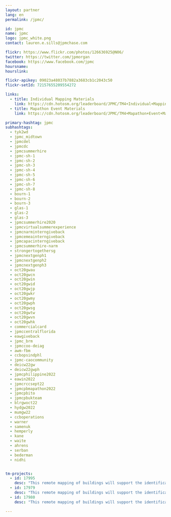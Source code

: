 ```yaml
---
layout: partner
lang: en
permalink: /jpmc/

id: jpmc
name: jpmc
logo: jpmc_white.png
contact: lauren.e.sills@jpmchase.com

flickr: https://www.flickr.com/photos/126636925@N06/
twitter: https://twitter.com/jpmorgan
facebook: https://www.facebook.com/jpmc
hoursname:
hourslink:

flickr-apikey: 09023a48037b7882a3683cb1c2043c50
flickr-setId: 72157655209554272

links:
  - title: Individual Mapping Materials
    link: https://cdn.hotosm.org/leaderboard/JPMC/TM4+Individual+Mapping+Materials.zip
  - title: Mapathon Event Materials
    link: https://cdn.hotosm.org/leaderboard/JPMC/TM4+Mapathon+Event+Materials.zip

primary-hashtag: jpmc
subhashtags:
  - tyk2wd
  - jpmc_midtown
  - jpmcdel
  - jpmcdc
  - jpmcsummerhire
  - jpmc-sh-1
  - jpmc-sh-2
  - jpmc-sh-3
  - jpmc-sh-4
  - jpmc-sh-5
  - jpmc-sh-6
  - jpmc-sh-7
  - jpmc-sh-8
  - bourn-1
  - bourn-2
  - bourn-3
  - glas-1
  - glas-2
  - glas-3
  - jpmcsummerhire2020
  - jpmcvirtualsummerexperience
  - jpmcnarminterngiveback
  - jpmcemeainterngiveback
  - jpmcapacinterngiveback
  - jpmcsummerhire-narm
  - strongertogethersg
  - jpmcnextgenph1
  - jpmcnextgenph2
  - jpmcnextgenph3
  - oct20gwau
  - oct20gwcn
  - oct20gwin
  - oct20gwid
  - oct20gwjp
  - oct20gwkr
  - oct20gwmy
  - oct20gwph
  - oct20gwsg
  - oct20gwtw
  - oct20gwvn
  - oct20gwhk
  - commercialcard
  - jpmccentralflorida
  - eawgiveback
  - jpmc_brm
  - jpmccoo-deiag
  - awm-fbm
  - ccbopsindphl
  - jpmc-caocommunity
  - deicw22gw
  - deicw22gwph
  - jpmcphilippine2022
  - eawin2022
  - jpmcrccsept22   
  - jpmcpbmapathon2022
  - jpmcpbito
  - jpmcpbukteam
  - blrgwoct22
  - hydgw2022
  - mumgw22
  - ccboperations
  - warner
  - samenuk
  - hemperly
  - kane
  - waite
  - ahrens
  - serban
  - bederman
  - nidhi


tm-projects:
  - id: 17995
    desc: "This remote mapping of buildings will support the identification and characterization of settlements, as well as the implementation of planned activities and largely the generation of data for humanitarian activities."
  - id: 17979
    desc: "This remote mapping of buildings will support the identification and characterization of settlements, as well as the implementation of planned activities and largely the generation of data for humanitarian activities."
  - id: 17980
    desc: "This remote mapping of buildings will support the identification and characterization of settlements, as well as the implementation of planned activities and largely the generation of data for humanitarian activities."

---
```

